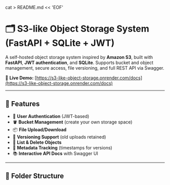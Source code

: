 cat > README.md << 'EOF'
# 🗂️ S3-like Object Storage System (FastAPI + SQLite + JWT)

A self-hosted object storage system inspired by **Amazon S3**, built with **FastAPI**, **JWT authentication**, and **SQLite**. Supports bucket and object management, secure access, file versioning, and full REST API via Swagger.

🔗 **Live Demo:** [https://s3-like-object-storage.onrender.com/docs](https://s3-like-object-storage.onrender.com/docs)

---

## 🚀 Features

- 🔐 **User Authentication** (JWT-based)
- 🪣 **Bucket Management** (create your own storage space)
- 📦 **File Upload/Download**
- 📄 **Versioning Support** (old uploads retained)
- 🧾 **List & Delete Objects**
- 🧠 **Metadata Tracking** (timestamps for versions)
- 📚 **Interactive API Docs** with Swagger UI

---

## 📂 Folder Structure


